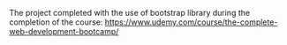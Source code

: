 The project completed with the use of bootstrap library during the completion of the course: https://www.udemy.com/course/the-complete-web-development-bootcamp/
